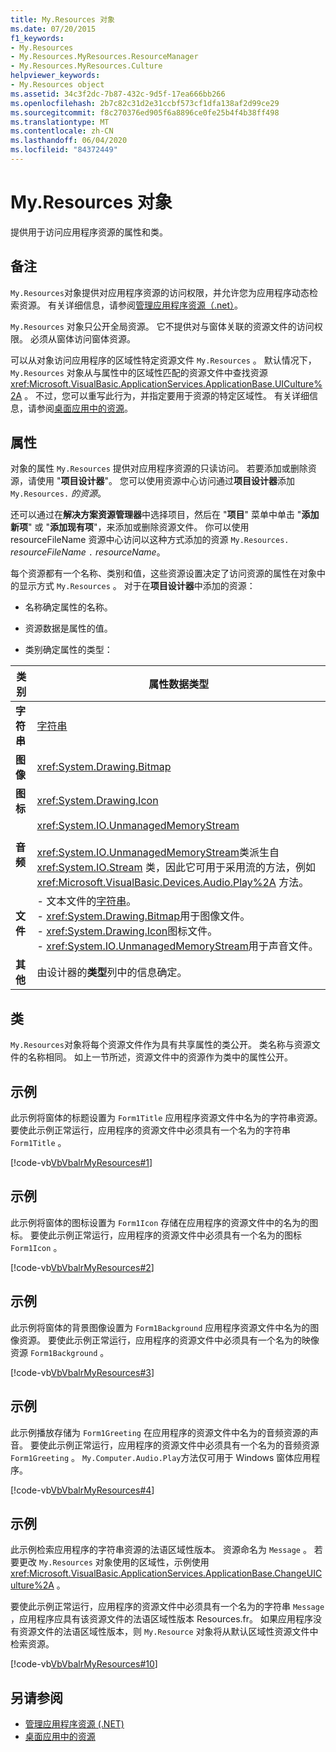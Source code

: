 ```yaml
---
title: My.Resources 对象
ms.date: 07/20/2015
f1_keywords:
- My.Resources
- My.Resources.MyResources.ResourceManager
- My.Resources.MyResources.Culture
helpviewer_keywords:
- My.Resources object
ms.assetid: 34c3f2dc-7b87-432c-9d5f-17ea666bb266
ms.openlocfilehash: 2b7c82c31d2e31ccbf573cf1dfa138af2d99ce29
ms.sourcegitcommit: f8c270376ed905f6a8896ce0fe25b4f4b38ff498
ms.translationtype: MT
ms.contentlocale: zh-CN
ms.lasthandoff: 06/04/2020
ms.locfileid: "84372449"
---
```

# <a name="myresources-object"></a>My.Resources 对象
提供用于访问应用程序资源的属性和类。  
  
## <a name="remarks"></a>备注  
 `My.Resources`对象提供对应用程序资源的访问权限，并允许您为应用程序动态检索资源。 有关详细信息，请参阅[管理应用程序资源（.net）](/visualstudio/ide/managing-application-resources-dotnet)。  
  
 `My.Resources` 对象只公开全局资源。 它不提供对与窗体关联的资源文件的访问权限。 必须从窗体访问窗体资源。  
  
 可以从对象访问应用程序的区域性特定资源文件 `My.Resources` 。 默认情况下， `My.Resources` 对象从与属性中的区域性匹配的资源文件中查找资源 <xref:Microsoft.VisualBasic.ApplicationServices.ApplicationBase.UICulture%2A> 。 不过，您可以重写此行为，并指定要用于资源的特定区域性。 有关详细信息，请参阅[桌面应用中的资源](../../../framework/resources/index.md)。  
  
## <a name="properties"></a>属性  
 对象的属性 `My.Resources` 提供对应用程序资源的只读访问。 若要添加或删除资源，请使用 "**项目设计器**"。 您可以使用资源中心访问通过**项目设计器**添加 `My.Resources.` *的资源*。  
  
 还可以通过在**解决方案资源管理器**中选择项目，然后在 "**项目**" 菜单中单击 "**添加新项**" 或 "**添加现有项**"，来添加或删除资源文件。 你可以使用 resourceFileName 资源中心访问以这种方式添加的资源 `My.Resources.` *resourceFileName* `.` *resourceName*。  
  
 每个资源都有一个名称、类别和值，这些资源设置决定了访问资源的属性在对象中的显示方式 `My.Resources` 。 对于在**项目设计器**中添加的资源：  
  
- 名称确定属性的名称。  
  
- 资源数据是属性的值。  
  
- 类别确定属性的类型：  
  
|类别|属性数据类型|  
|---|---|  
|**字符串**|[字符串](../data-types/string-data-type.md)|  
|**图像**|<xref:System.Drawing.Bitmap>|  
|**图标**|<xref:System.Drawing.Icon>|  
|**音频**|<xref:System.IO.UnmanagedMemoryStream><br /><br /> <xref:System.IO.UnmanagedMemoryStream>类派生自 <xref:System.IO.Stream> 类，因此它可用于采用流的方法，例如 <xref:Microsoft.VisualBasic.Devices.Audio.Play%2A> 方法。|  
|**文件**|-   文本文件的[字符串](../data-types/string-data-type.md)。<br />-   <xref:System.Drawing.Bitmap>用于图像文件。<br />-   <xref:System.Drawing.Icon>图标文件。<br />-   <xref:System.IO.UnmanagedMemoryStream>用于声音文件。|  
|**其他**|由设计器的**类型**列中的信息确定。|  
  
## <a name="classes"></a>类  
 `My.Resources`对象将每个资源文件作为具有共享属性的类公开。 类名称与资源文件的名称相同。 如上一节所述，资源文件中的资源作为类中的属性公开。  
  
## <a name="example"></a>示例  
 此示例将窗体的标题设置为 `Form1Title` 应用程序资源文件中名为的字符串资源。 要使此示例正常运行，应用程序的资源文件中必须具有一个名为的字符串 `Form1Title` 。  
  
 [!code-vb[VbVbalrMyResources#1](~/samples/snippets/visualbasic/VS_Snippets_VBCSharp/VbVbalrMyResources/VB/Form1.vb#1)]  
  
## <a name="example"></a>示例  
 此示例将窗体的图标设置为 `Form1Icon` 存储在应用程序的资源文件中的名为的图标。 要使此示例正常运行，应用程序的资源文件中必须具有一个名为的图标 `Form1Icon` 。  
  
 [!code-vb[VbVbalrMyResources#2](~/samples/snippets/visualbasic/VS_Snippets_VBCSharp/VbVbalrMyResources/VB/Form1.vb#2)]  
  
## <a name="example"></a>示例  
 此示例将窗体的背景图像设置为 `Form1Background` 应用程序资源文件中名为的图像资源。 要使此示例正常运行，应用程序的资源文件中必须具有一个名为的映像资源 `Form1Background` 。  
  
 [!code-vb[VbVbalrMyResources#3](~/samples/snippets/visualbasic/VS_Snippets_VBCSharp/VbVbalrMyResources/VB/Form1.vb#3)]  
  
## <a name="example"></a>示例  
 此示例播放存储为 `Form1Greeting` 在应用程序的资源文件中名为的音频资源的声音。 要使此示例正常运行，应用程序的资源文件中必须具有一个名为的音频资源 `Form1Greeting` 。 `My.Computer.Audio.Play`方法仅可用于 Windows 窗体应用程序。  
  
 [!code-vb[VbVbalrMyResources#4](~/samples/snippets/visualbasic/VS_Snippets_VBCSharp/VbVbalrMyResources/VB/Form1.vb#4)]  
  
## <a name="example"></a>示例  
 此示例检索应用程序的字符串资源的法语区域性版本。 资源命名为 `Message` 。 若要更改 `My.Resources` 对象使用的区域性，示例使用 <xref:Microsoft.VisualBasic.ApplicationServices.ApplicationBase.ChangeUICulture%2A> 。  
  
 要使此示例正常运行，应用程序的资源文件中必须具有一个名为的字符串 `Message` ，应用程序应具有该资源文件的法语区域性版本 Resources.fr。 如果应用程序没有资源文件的法语区域性版本，则 `My.Resource` 对象将从默认区域性资源文件中检索资源。  
  
 [!code-vb[VbVbalrMyResources#10](~/samples/snippets/visualbasic/VS_Snippets_VBCSharp/VbVbalrMyResources/VB/Form1.vb#10)]  
  
## <a name="see-also"></a>另请参阅

- [管理应用程序资源 (.NET)](/visualstudio/ide/managing-application-resources-dotnet)
- [桌面应用中的资源](../../../framework/resources/index.md)
